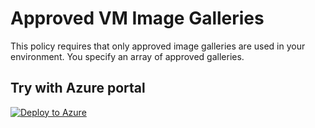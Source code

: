 # Approved VM Image Galleries

This policy requires that only approved image galleries are used in your environment. You specify
an array of approved galleries.

## Try with Azure portal
[![Deploy to Azure](http://azuredeploy.net/deploybutton.png)](https://portal.azure.com/?#blade/Microsoft_Azure_Policy/CreatePolicyDefinitionBlade/uri/https://github.com/chrislittle/azurepolicy/blob/main/Image%20Standards/Restrict%20Images%20From%20Shared%20Image%20Galleries/azurepolicy.json)